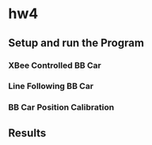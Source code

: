 # hw4

## Setup and run the Program 

###   XBee Controlled BB Car

###   Line Following BB Car

###   BB Car Position Calibration

## Results

![]()
